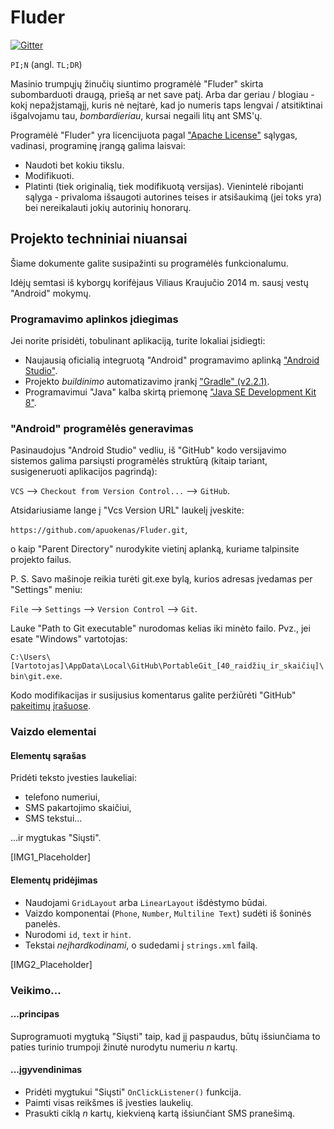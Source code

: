 Fluder
======

[![Gitter](https://badges.gitter.im/Join%20Chat.svg)](https://gitter.im/apuokenas/Fluder?utm_source=badge&utm_medium=badge&utm_campaign=pr-badge&utm_content=badge)

`PI;N` (angl. `TL;DR`)

Masinio trumpųjų žinučių siuntimo programėlė "Fluder" skirta subombarduoti draugą, priešą ar net save patį. Arba dar geriau / blogiau - kokį nepažįstamąjį, kuris nė neįtarė, kad jo numeris taps lengvai / atsitiktinai išgalvojamu tau, *bombardieriau*, kursai negaili litų ant SMS'ų.

Programėlė "Fluder" yra licencijuota pagal ["Apache License"](http://choosealicense.com/licenses/apache-2.0) sąlygas, vadinasi, programinę įrangą galima laisvai:
* Naudoti bet kokiu tikslu.
* Modifikuoti.
* Platinti (tiek originalią, tiek modifikuotą versijas).
Vienintelė ribojanti sąlyga - privaloma išsaugoti autorines teises ir atsišaukimą (jei toks yra) bei nereikalauti jokių autorinių honorarų.

## Projekto techniniai niuansai

Šiame dokumente galite susipažinti su programėlės funkcionalumu.

Idėjų semtasi iš kyborgų korifėjaus Viliaus Kraujučio 2014 m. sausį vestų "Android" mokymų.

### Programavimo aplinkos įdiegimas

Jei norite prisidėti, tobulinant aplikaciją, turite lokaliai įsidiegti:

* Naujausią oficialią integruotą "Android" programavimo aplinką ["Android Studio"](http://developer.android.com/sdk/index.html).
* Projekto *buildinimo* automatizavimo įrankį ["Gradle" (v2.2.1)](http://services.gradle.org/distributions/gradle-2.2.1-all.zip).
* Programavimui "Java" kalba skirtą priemonę ["Java SE Development Kit 8"](http://www.oracle.com/technetwork/java/javase/downloads/jdk8-downloads-2133151.html).

### "Android" programėlės generavimas

Pasinaudojus "Android Studio" vedliu, iš "GitHub" kodo versijavimo sistemos galima parsiųsti programėlės struktūrą (kitaip tariant, susigeneruoti aplikacijos pagrindą):

`VCS` --> `Checkout from Version Control...` --> `GitHub`.

Atsidariusiame lange į "Vcs Version URL" laukelį įveskite:

`https://github.com/apuokenas/Fluder.git`,

o kaip "Parent Directory" nurodykite vietinį aplanką, kuriame talpinsite projekto failus.

P. S. Savo mašinoje reikia turėti git.exe bylą, kurios adresas įvedamas per "Settings" meniu:

`File` --> `Settings` --> `Version Control` --> `Git`.

Lauke "Path to Git executable" nurodomas kelias iki minėto failo. Pvz., jei esate "Windows" vartotojas:

`C:\Users\[Vartotojas]\AppData\Local\GitHub\PortableGit_[40_raidžių_ir_skaičių]\bin\git.exe`.

Kodo modifikacijas ir susijusius komentarus galite peržiūrėti "GitHub" [pakeitimų įrašuose](https://github.com/apuokenas/Fluder/commits).

### Vaizdo elementai

#### Elementų sąrašas

Pridėti teksto įvesties laukeliai:
* telefono numeriui,
* SMS pakartojimo skaičiui,
* SMS tekstui...

...ir mygtukas "Siųsti".

[IMG1_Placeholder]

#### Elementų pridėjimas

* Naudojami `GridLayout` arba `LinearLayout` išdėstymo būdai.
* Vaizdo komponentai (`Phone`, `Number`, `Multiline Text`) sudėti iš šoninės panelės.
* Nurodomi `id`, `text` ir `hint`.
* Tekstai *neįhardkodinami*, o sudedami į `strings.xml` failą.

[IMG2_Placeholder]

### Veikimo...

#### ...principas

Suprogramuoti mygtuką "Siųsti" taip, kad jį paspaudus, būtų išsiunčiama to paties turinio trumpoji žinutė nurodytu numeriu *n* kartų.

#### ...įgyvendinimas

* Pridėti mygtukui "Siųsti" `OnClickListener()` funkcija.
* Paimti visas reikšmes iš įvesties laukelių.
* Prasukti ciklą *n* kartų, kiekvieną kartą išsiunčiant SMS pranešimą.
